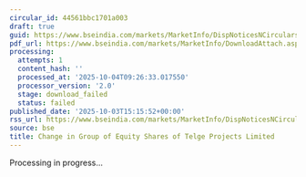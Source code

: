 ```yaml
---
circular_id: 44561bbc1701a003
draft: true
guid: https://www.bseindia.com/markets/MarketInfo/DispNoticesNCirculars.aspx?Noticeid={1D36EFDA-B87C-4BAF-B0DB-9A670D921461}&noticeno=20251003-56&dt=10/03/2025&icount=56&totcount=73&flag=0
pdf_url: https://www.bseindia.com/markets/MarketInfo/DownloadAttach.aspx?id=20251003-56&attachedId=
processing:
  attempts: 1
  content_hash: ''
  processed_at: '2025-10-04T09:26:33.017550'
  processor_version: '2.0'
  stage: download_failed
  status: failed
published_date: '2025-10-03T15:15:52+00:00'
rss_url: https://www.bseindia.com/markets/MarketInfo/DispNoticesNCirculars.aspx?Noticeid={1D36EFDA-B87C-4BAF-B0DB-9A670D921461}&noticeno=20251003-56&dt=10/03/2025&icount=56&totcount=73&flag=0
source: bse
title: Change in Group of Equity Shares of Telge Projects Limited
---
```


Processing in progress...
